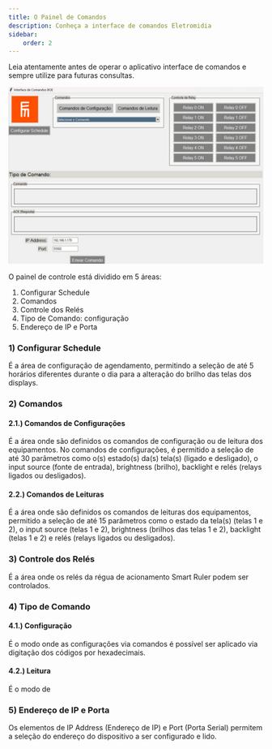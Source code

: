 ```yaml
---
title: O Painel de Comandos
description: Conheça a interface de comandos Eletromidia
sidebar:
    order: 2
---
```


Leia atentamente antes de operar o aplicativo interface de comandos e sempre utilize para futuras consultas.

 
![Interface de Comandos Eletromidia](/../src/assets/images/interface-de-comandos.png "Interface de Comandos Eletromidia")

O painel de controle está dividido em 5 áreas:

1) Configurar Schedule
2) Comandos
3) Controle dos Relés
4) Tipo de Comando: configuração
5) Endereço de IP e Porta

### 1) Configurar Schedule

É a área de configuração de agendamento, permitindo a seleção de até 5 horários diferentes durante o dia para a alteração do brilho das telas dos displays.

### 2) Comandos

#### 2.1.) Comandos de Configurações
É a área onde são definidos os comandos de configuração ou de leitura dos equipamentos. No comandos de configurações, é permitido a seleção de até 30 parâmetros como o(s) estado(s) da(s) tela(s) (ligado e desligado), o input source (fonte de entrada), brightness (brilho), backlight e relés (relays ligados ou desligados).

#### 2.2.) Comandos de Leituras
É a área onde são definidos os comandos de leituras dos equipamentos, permitido a seleção de até 15 parâmetros como o estado da tela(s) (telas 1 e 2), o input source (telas 1 e 2), brightness (brilhos das telas 1 e 2), backlight (telas 1 e 2) e relés (relays ligados ou desligados).

### 3) Controle dos Relés
É a área onde os relés da régua de acionamento Smart Ruler podem ser controlados.

### 4) Tipo de Comando

#### 4.1.) Configuração
É o modo onde as configurações via comandos é possível ser aplicado via digitação dos códigos por hexadecimais. 

#### 4.2.) Leitura
É o modo de 

### 5) Endereço de IP e Porta
Os elementos de IP Address (Endereço de IP) e Port (Porta Serial) permitem a seleção do endereço do dispositivo a ser configurado e lido.

